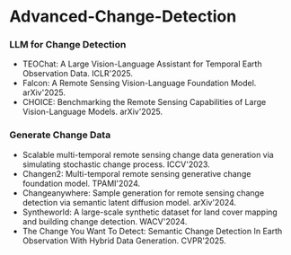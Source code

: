 # Advanced-Change-Detection

### LLM for Change Detection

- TEOChat: A Large Vision-Language Assistant for Temporal Earth Observation Data. ICLR'2025.
- Falcon: A Remote Sensing Vision-Language Foundation Model. arXiv'2025. 
- CHOICE: Benchmarking the Remote Sensing Capabilities of Large Vision-Language Models. arXiv'2025.

### Generate Change Data

- Scalable multi-temporal remote sensing change data generation via simulating stochastic change process. ICCV'2023.
- Changen2: Multi-temporal remote sensing generative change foundation model. TPAMI'2024.
- Changeanywhere: Sample generation for remote sensing change detection via semantic latent diffusion model. arXiv'2024.
- Syntheworld: A large-scale synthetic dataset for land cover mapping and building change detection. WACV'2024.
- The Change You Want To Detect: Semantic Change Detection In Earth Observation With Hybrid Data Generation. CVPR'2025.


